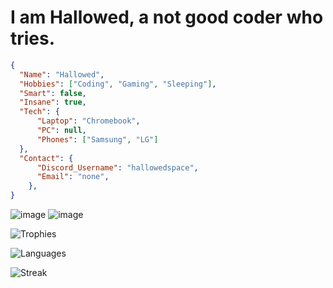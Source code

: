 # I am Hallowed, a not good coder who tries.
```json
{
  "Name": "Hallowed",
  "Hobbies": ["Coding", "Gaming", "Sleeping"],
  "Smart": false,
  "Insane": true,
  "Tech": {
      "Laptop": "Chromebook",
      "PC": null,
      "Phones": ["Samsung", "LG"]
  },
  "Contact": {
      "Discord_Username": "hallowedspace",
      "Email": "none",
    },
}
```






![image](https://github-profile-summary-cards.vercel.app/api/cards/profile-details?username=HallowedSpace&theme=dark)
![image](https://github-readme-stats-git-masterrstaa-rickstaa.vercel.app/api?username=HallowedSpace&theme=dark)

![Trophies](https://github-profile-trophy.vercel.app/?username=HallowedSpace&theme=dark)

![Languages](https://github-readme-stats.vercel.app/api/top-langs/?username=HallowedSpace&theme=dark)

![Streak](https://github-readme-streak-stats.herokuapp.com/?user=HallowedSpace&theme=dark)
